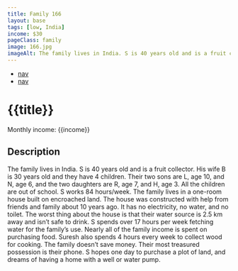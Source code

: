 ```yaml
---
title: Family 166
layout: base
tags: [low, India]
income: $30
pageClass: family
image: 166.jpg
imageAlt: The family lives in India. S is 40 years old and is a fruit collector. His wife B is 30 years old and they have 4 children. 
---
```

<div class="navbar">
    <ul>
        <li><a href="#">nav</a></li>
        <li><a href="#">nav</a></li>
    </ul>
</div>

# {{title}}
Monthly income: {{income}}
## Description
The family lives in India. S is 40 years old and is a fruit collector. His wife B is 30 years old and they have 4 children. Their two sons are L, age 10, and N, age 6, and the two daughters are R, age 7, and H, age 3. All the children are out of school. S works 84 hours/week. The family lives in a one-room house built on encroached land. The house was constructed with help from friends and family about 10 years ago. It has no electricity, no water, and no toilet. The worst thing about the house is that their water source is 2.5 km away and isn’t safe to drink. S spends over 17 hours per week fetching water for the family’s use. Nearly all of the family income is spent on purchasing food. Suresh also spends 4 hours every week to collect wood for cooking. The family doesn’t save money. Their most treasured possession is their phone. S hopes one day to purchase a plot of land, and dreams of having a home with a well or water pump.